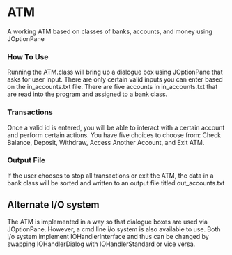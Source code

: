 # ATM
A working ATM based on classes of banks, accounts, and money using JOptionPane

### How To Use
Running the ATM.class will bring up a dialogue box using JOptionPane that asks for user input.
There are only certain valid inputs you can enter based on the in_accounts.txt file.
There are five accounts in in_accounts.txt that are read into the program and assigned to a bank class.

### Transactions
Once a valid id is entered, you will be able to interact with a certain account and perform certain actions.
You have five choices to choose from: Check Balance, Deposit, Withdraw, Access Another Account, and Exit ATM.

### Output File
If the user chooses to stop all transactions or exit the ATM, the data in a bank class will be sorted and
written to an output file titled out_accounts.txt

## Alternate I/O system
The ATM is implemented in a way so that dialogue boxes are used via JOptionPane. However, a cmd line i/o system
is also available to use. Both i/o system implement IOHandlerInterface and thus can be changed by swapping 
IOHandlerDialog with IOHandlerStandard or vice versa.
